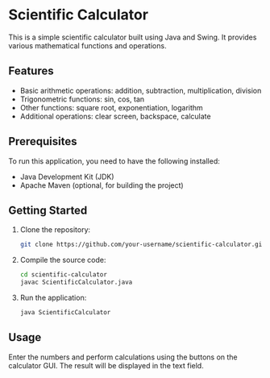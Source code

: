 # Scientific Calculator

This is a simple scientific calculator built using Java and Swing. It provides various mathematical functions and operations.

## Features

- Basic arithmetic operations: addition, subtraction, multiplication, division
- Trigonometric functions: sin, cos, tan
- Other functions: square root, exponentiation, logarithm
- Additional operations: clear screen, backspace, calculate

## Prerequisites

To run this application, you need to have the following installed:

- Java Development Kit (JDK)
- Apache Maven (optional, for building the project)

## Getting Started

1. Clone the repository:

   ```bash
   git clone https://github.com/your-username/scientific-calculator.git
2. Compile the source code:

   ```bash
   cd scientific-calculator
   javac ScientificCalculator.java
3. Run the application:

   ```bash
   java ScientificCalculator
   
## Usage

Enter the numbers and perform calculations using the buttons on the calculator GUI.
The result will be displayed in the text field.
